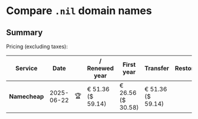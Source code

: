 # Compare `.nil` domain names

## Summary

Pricing (excluding taxes):

| Service | Date |  | / Renewed year | First year | Transfer | Restoration |
|--|--|--|--|--|--|--|
| **Namecheap** | 2025-06-22 | 🏆 | € 51.36<br>($ 59.14) | € 26.56<br>($ 30.58) | € 51.36<br>($ 59.14) |  |
